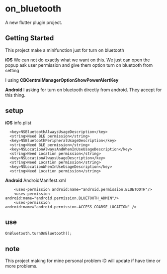 # on_bluetooth

A new flutter plugin project.

## Getting Started

This project make a minifunction just for turn on bluetooth

**iOS**
We can not do exactly what we want on this. We just can open the popup ask user permission and give them option turn on bluetooth from setting

I using **CBCentralManagerOptionShowPowerAlertKey**

**Android**
I asking for turn on bluetooth directly from android. They accept for this thing.

## setup

**iOS**
info.plist

```
  <key>NSBluetoothAlwaysUsageDescription</key>
  <string>Need BLE permission</string>
  <key>NSBluetoothPeripheralUsageDescription</key>
  <string>Need BLE permission</string>
  <key>NSLocationAlwaysAndWhenInUseUsageDescription</key>
  <string>Need Location permission</string>
  <key>NSLocationAlwaysUsageDescription</key>
  <string>Need Location permission</string>
  <key>NSLocationWhenInUseUsageDescription</key>
  <string>Need Location permission</string>
```

**Android**
AndroidManifest.xml

```
    <uses-permission android:name="android.permission.BLUETOOTH"/>
    <uses-permission android:name="android.permission.BLUETOOTH_ADMIN"/>
    <uses-permission android:name="android.permission.ACCESS_COARSE_LOCATION" />
```

## use

```
OnBluetooth.turnOnBluetooth();
```

## note

This project making for mine personal problem :D will update if have time or more problems.
